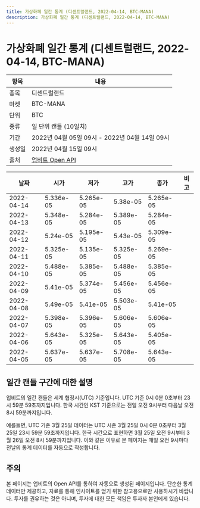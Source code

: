 ```yaml
---
title: 가상화폐 일간 통계 (디센트럴랜드, 2022-04-14, BTC-MANA)
description: 가상화폐 일간 통계 (디센트럴랜드, 2022-04-14, BTC-MANA)
---
```



가상화폐 일간 통계 (디센트럴랜드, 2022-04-14, BTC-MANA)
===

|항목|내용|
|--|--|
|종목|디센트럴랜드|
|마켓|BTC-MANA|
|단위|BTC|
|종류|일 단위 캔들 (10일치)|
|기간|2022년 04월 05일 09시 - 2022년 04월 14일 09시|
|생성일|2022년 04월 15일 09시|
|출처|[업비트 Open API](https://docs.upbit.com)|


|날짜|시가|저가|고가|종가|비고|
|--|--|--|--|--|--|
|2022-04-14|5.336e-05|5.265e-05|5.38e-05|5.265e-05|    |
|2022-04-13|5.348e-05|5.284e-05|5.389e-05|5.284e-05|    |
|2022-04-12|5.24e-05|5.195e-05|5.43e-05|5.309e-05|    |
|2022-04-11|5.325e-05|5.135e-05|5.325e-05|5.269e-05|    |
|2022-04-10|5.488e-05|5.385e-05|5.488e-05|5.385e-05|    |
|2022-04-09|5.41e-05|5.374e-05|5.456e-05|5.456e-05|    |
|2022-04-08|5.49e-05|5.41e-05|5.503e-05|5.41e-05|    |
|2022-04-07|5.398e-05|5.396e-05|5.606e-05|5.606e-05|    |
|2022-04-06|5.643e-05|5.325e-05|5.643e-05|5.405e-05|    |
|2022-04-05|5.637e-05|5.637e-05|5.708e-05|5.643e-05|    |


일간 캔들 구간에 대한 설명
---


업비트의 일간 캔들은 세계 협정시(UTC) 기준입니다. 
UTC 기준 0시 0분 0초부터 23시 59분 59초까지입니다. 
한국 시간인 KST 기준으로는 전일 오전 9시부터 다음날 오전 8시 59분까지입니다. 


예를들면, UTC 기준 3월 25일 데이터는 UTC 시준 3월 25일 0시 0분 0초부터 3월 25일 23시 59분 59초까지입니다. 
한국 시간으로 표현하면 3월 25일 오전 9시부터 3월 26일 오전 8시 59분까지입니다. 
이와 같은 이유로 본 페이지는 매일 오전 9시마다 전날의 통계 데이터를 자동으로 작성합니다. 


주의
---


본 페이지는 업비트의 Open API를 통하여 자동으로 생성된 페이지입니다. 
단순한 통계 데이터만 제공하고, 자료를 통해 인사이트를 얻기 위한 참고용으로만 사용하시기 바랍니다. 
투자를 권유하는 것은 아니며, 투자에 대한 모든 책임은 투자자 본인에게 있습니다. 
